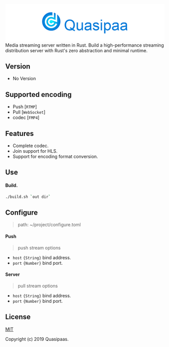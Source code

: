 ![quasipaa](./static/logo.max.png)
Media streaming server written in Rust. 
Build a high-performance streaming distribution server with Rust's zero abstraction and minimal runtime.


## Version
- No Version


## Supported encoding
- Push [`RTMP`]
- Pull [`WebSocket`]
- codec [`FMP4`]


## Features
- Complete codec.
- Join support for HLS.
- Support for encoding format conversion.


## Use

#### Build.
```bash
./build.sh `out dir`
```


## Configure
> path: ~/project/configure.toml

#### Push
> push stream options

* `host` `{String}` bind address.
* `port` `{Number}` bind port.

#### Server
> pull stream options

* `host` `{String}` bind address.
* `port` `{Number}` bind port.


## License

[MIT](./LICENSE)

Copyright (c) 2019 Quasipaas.